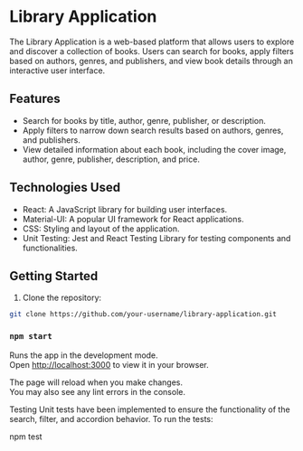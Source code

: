 
# Library Application

The Library Application is a web-based platform that allows users to explore and discover a collection of books. Users can search for books, apply filters based on authors, genres, and publishers, and view book details through an interactive user interface.

## Features

- Search for books by title, author, genre, publisher, or description.
- Apply filters to narrow down search results based on authors, genres, and publishers.
- View detailed information about each book, including the cover image, author, genre, publisher, description, and price.


## Technologies Used

- React: A JavaScript library for building user interfaces.
- Material-UI: A popular UI framework for React applications.
- CSS: Styling and layout of the application.
- Unit Testing: Jest and React Testing Library for testing components and functionalities.

## Getting Started

1. Clone the repository:

```bash
git clone https://github.com/your-username/library-application.git
```

### `npm start`

Runs the app in the development mode.\
Open [http://localhost:3000](http://localhost:3000) to view it in your browser.

The page will reload when you make changes.\
You may also see any lint errors in the console.

Testing
Unit tests have been implemented to ensure the functionality of the search, filter, and accordion behavior. To run the tests:

npm test
